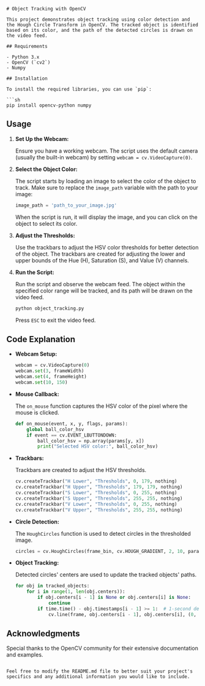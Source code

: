
```
# Object Tracking with OpenCV

This project demonstrates object tracking using color detection and the Hough Circle Transform in OpenCV. The tracked object is identified based on its color, and the path of the detected circles is drawn on the video feed.

## Requirements

- Python 3.x
- OpenCV (`cv2`)
- Numpy

## Installation

To install the required libraries, you can use `pip`:

```sh
pip install opencv-python numpy
```

## Usage

1. **Set Up the Webcam:**

   Ensure you have a working webcam. The script uses the default camera (usually the built-in webcam) by setting `webcam = cv.VideoCapture(0)`.

2. **Select the Object Color:**

   The script starts by loading an image to select the color of the object to track. Make sure to replace the `image_path` variable with the path to your image:

   ```python
   image_path = 'path_to_your_image.jpg'
   ```

   When the script is run, it will display the image, and you can click on the object to select its color.

3. **Adjust the Thresholds:**

   Use the trackbars to adjust the HSV color thresholds for better detection of the object. The trackbars are created for adjusting the lower and upper bounds of the Hue (H), Saturation (S), and Value (V) channels.

4. **Run the Script:**

   Run the script and observe the webcam feed. The object within the specified color range will be tracked, and its path will be drawn on the video feed.

   ```sh
   python object_tracking.py
   ```

   Press `ESC` to exit the video feed.

## Code Explanation

- **Webcam Setup:**

  ```python
  webcam = cv.VideoCapture(0)
  webcam.set(3, frameWidth)
  webcam.set(4, frameHeight)
  webcam.set(10, 150)
  ```

- **Mouse Callback:**

  The `on_mouse` function captures the HSV color of the pixel where the mouse is clicked.

  ```python
  def on_mouse(event, x, y, flags, params):
      global ball_color_hsv
      if event == cv.EVENT_LBUTTONDOWN:
          ball_color_hsv = np.array(params[y, x])
          print("Selected HSV color:", ball_color_hsv)
  ```

- **Trackbars:**

  Trackbars are created to adjust the HSV thresholds.

  ```python
  cv.createTrackbar("H Lower", "Thresholds", 0, 179, nothing)
  cv.createTrackbar("H Upper", "Thresholds", 179, 179, nothing)
  cv.createTrackbar("S Lower", "Thresholds", 0, 255, nothing)
  cv.createTrackbar("S Upper", "Thresholds", 255, 255, nothing)
  cv.createTrackbar("V Lower", "Thresholds", 0, 255, nothing)
  cv.createTrackbar("V Upper", "Thresholds", 255, 255, nothing)
  ```

- **Circle Detection:**

  The `HoughCircles` function is used to detect circles in the thresholded image.

  ```python
  circles = cv.HoughCircles(frame_bin, cv.HOUGH_GRADIENT, 2, 10, param1=100, param2=40, minRadius=20, maxRadius=200)
  ```

- **Object Tracking:**

  Detected circles' centers are used to update the tracked objects' paths.

  ```python
  for obj in tracked_objects:
      for i in range(1, len(obj.centers)):
          if obj.centers[i - 1] is None or obj.centers[i] is None:
              continue
          if time.time() - obj.timestamps[i - 1] >= 1:  # 1-second delay
              cv.line(frame, obj.centers[i - 1], obj.centers[i], (0, 0, 255), 2)
  ```

## Acknowledgments

Special thanks to the OpenCV community for their extensive documentation and examples.
```

Feel free to modify the README.md file to better suit your project's specifics and any additional information you would like to include.